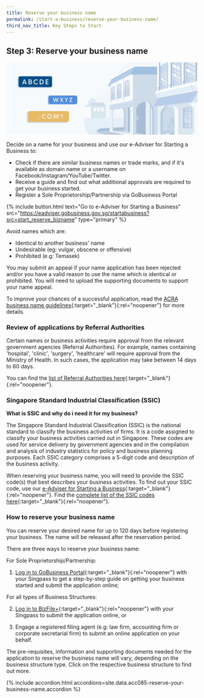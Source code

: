 ```yaml
---
title: Reserve your business name
permalink: /start-a-business/reserve-your-business-name/
third_nav_title: Key Steps to Start
---
```


## Step 3: Reserve your business name

![Reserve Biz Name](/images/start/StartSJ_ReserveName.jpg)

Decide on a name for your business and use our e-Adviser for Starting a Business to:

- Check if there are similar business names or trade marks, and if it's available as domain name or a username on Facebook/Instagram/YouTube/Twitter.
- Receive a guide and find out what additional approvals are required to get your business started.
- Register a Sole Proprietorship/Partnership via GoBusiness Portal

{% include button.html text="Go to e-Adviser for Starting a Business" src="https://eadviser.gobusiness.gov.sg/startabusiness?src=start_reserve_bizname" type="primary" %}

Avoid names which are:

- Identical to another business' name
- Undesirable (eg: vulgar, obscene or offensive)
- Prohibited (e.g: Temasek)

You may submit an appeal if your name application has been rejected and/or you have a valid reason to use the name which is identical or prohibited. You will need to upload the supporting documents to support your name appeal.

To improve your chances of a successful application, read the [ACRA business name guidelines](https://www.acra.gov.sg/docs/default-source/default-document-library/how-to-guides/lodging-complaints/acra's-policy-statement-on-the-treatment-of-business-names-and-name-complaints.pdf){:target="_blank"}{:rel="noopener"} for more details.

### Review of applications by Referral Authorities

Certain names or business activities require approval from the relevant government agencies (Referral Authorities). For example, names containing 'hospital', 'clinic', 'surgery', 'healthcare' will require approval from the Ministry of Health. In such cases, the application may take between 14 days to 60 days.

You can find the [list of Referral Authorities here](https://www.acra.gov.sg/how-to-guides/before-you-start/referral-authorities){:target="_blank"}{:rel="noopener"}.

### Singapore Standard Industrial Classification (SSIC)

**What is SSIC and why do i need it for my business?**

The Singapore Standard Industrial Classification (SSIC) is the national standard to classify the business activities of firms. It is a code assigned to classify your business activities carried out in Singapore. These codes are used for service delivery by government agencies and in the compilation and analysis of industry statistics for policy and business planning purposes. Each SSIC category comprises a 5-digit code and description of the business activity.

When reserving your business name, you will need to provide the SSIC code(s) that best describes your business activities. To find out your SSIC code, use our [e-Adviser for Starting a Business](https://eadviser.gobusiness.gov.sg/startabusiness?src=startbiz_reservename){:target="_blank"}{:rel="noopener"}. Find the [complete list of the SSIC codes here](https://www.singstat.gov.sg/-/media/files/standards_and_classifications/industrial_classification/ssic2020report.pdf){:target="_blank"}{:rel="noopener"}.

### How to reserve your business name

You can reserve your desired name for up to 120 days before registering your business. The name will be released after the reservation period.

There are three ways to reserve your business name:

For Sole Proprietorship/Partnership:

<!-- Get login pass for gobusiness from Jon -->
1. [Log in to GoBusiness Portal](https://dashboard.gobusiness.gov.sg/login?src=startbiz_reserve){:target="_blank"}{:rel="noopener"} with your Singpass to get a step-by-step guide on getting your business started and submit the application online; 

For all types of Business Structures:

2. [Log in to BizFile+](https://www.bizfile.gov.sg/ngbbizfileinternet/faces/oracle/webcenter/portalapp/pages/BizfileHomepage.jspx#/){:target="_blank"}{:rel="noopener"} with your Singpass to submit the application online, or

3. Engage a registered filing agent (e.g: law firm, accounting firm or corporate secretarial firm) to submit an online application on your behalf.

The pre-requisites, information and supporting documents needed for the application to reserve the business name will vary, depending on the business structure type. Click on the respective business structure to find out more.

{% include accordion.html accordions=site.data.acc085-reserve-your-business-name.accordion %}
